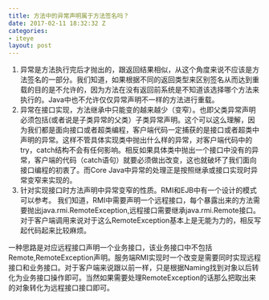 ```yaml
---
title: 方法中的异常声明属于方法签名吗？
date: 2017-02-11 18:32:32 Z
categories:
- iteye
layout: post
---
```


1. 异常是方法执行完后才抛出的，跟返回结果相似，从这个角度来说不应该是方法签名的一部分。我们知道，如果根据不同的返回类型来区别签名从而达到重载的目的是不允许的，因为方法在没有返回前系统是不知道该选择哪个方法来执行的。Java中也不允许仅仅异常声明不一样的方法进行重载。   
2. 异常在接口实现，方法继承中只能变的越来越少（变窄）。也即父类异常声明必须包括(或者说是子类异常的父类）子类异常声明。这个可以这么理解，因为我们都是面向接口或者超类编程，客户端代码一定捕获的是接口或者超类中声明的异常。这样不管具体实现类中抛出什么样的异常，对客户端代码中的try，catch结构不会有任何影响。相反如果具体类中抛出一个接口中没有的异常，客户端的代码（catch语句）就要必须做出改变，这也就破坏了我们面向接口编程的初衷了。而Core Java中异常的处理正是按照继承或接口实现时异常变窄来实现的。    
3. 针对实现接口时方法声明中异常变窄的性质。RMI和EJB中有一个设计的模式可以参考。 我们知道，RMI中需要声明一个远程接口，每个暴露出来的方法需要抛出java.rmi.RemoteException,远程接口需要继承java.rmi.Remote接口。对于客户端调用来说对于这么RemoteException基本上是无能为力的，相反写起代码起来比较麻烦。

一种思路是对应远程接口声明一个业务接口，该业务接口中不包括Remote,RemoteException声明。服务端RMI实现时一个改变是需要同时实现远程接口和业务接口。对于客户端来说跟以前一样，只是根据Naming找到对象以后转化为业务接口操作即可。当然如果需要处理RemoteException的话那么把取出来的对象转化为远程接口接口即可。    
